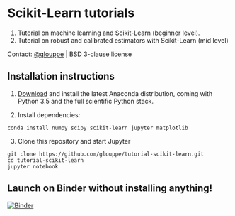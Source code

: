 # Scikit-Learn tutorials

1. Tutorial on machine learning and Scikit-Learn (beginner level).
2. Tutorial on robust and calibrated estimators with Scikit-Learn (mid level)

Contact: <a href="https://twitter.com/glouppe">@glouppe</a> | BSD 3-clause license

## Installation instructions

1) [Download](https://www.continuum.io/downloads) and install the latest Anaconda distribution, coming with Python 3.5 and the full scientific Python stack. 

2) Install dependencies:
```
conda install numpy scipy scikit-learn jupyter matplotlib 
```

3) Clone this repository and start Jupyter
```
git clone https://github.com/glouppe/tutorial-scikit-learn.git
cd tutorial-scikit-learn
jupyter notebook
```

## Launch on Binder without installing anything!
[![Binder](http://mybinder.org/badge.svg)](http://mybinder.org/repo/glouppe/tutorial-scikit-learn)


